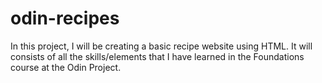 # odin-recipes
In this project, I will be creating a basic recipe website using HTML. It will consists of all the skills/elements that I have learned in the Foundations course at the Odin Project. 